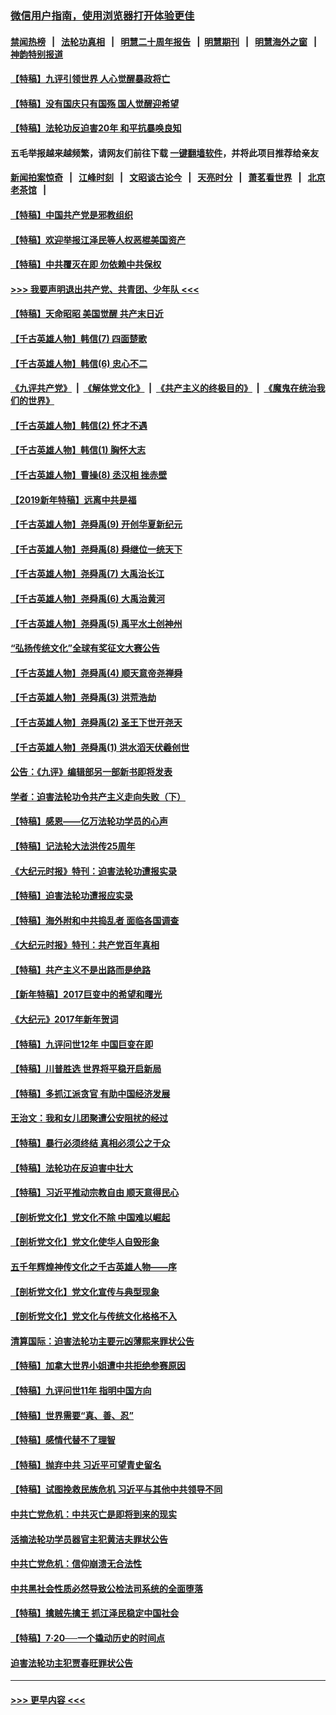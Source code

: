### [微信用户指南，使用浏览器打开体验更佳](https://github.com/gfw-breaker/banned-news1/blob/master/indexes/wechat-guide.md?t=0)
#### [禁闻热榜](热点新闻.md?t=0)  &nbsp;&nbsp;|&nbsp;&nbsp; [法轮功真相](https://github.com/gfw-breaker/truth/blob/master/README.md?t=0) &nbsp;&nbsp;|&nbsp;&nbsp; [明慧二十周年报告](https://github.com/gfw-breaker/mh-reports/blob/master/README.md?t=0) &nbsp;&nbsp;|&nbsp;&nbsp;[明慧期刊](https://github.com/gfw-breaker/mh-qikan) &nbsp;&nbsp;|&nbsp;&nbsp; [明慧海外之窗](https://github.com/gfw-breaker/mh-news/blob/master/README.md?t=0) &nbsp;&nbsp;|&nbsp;&nbsp; [神韵特别报道](https://github.com/gfw-breaker/mh-news/blob/master/shenyun.md?t=0)
#### [【特稿】九评引领世界 人心觉醒暴政将亡](../pages/nsc424/n11660496.md?t=02040633) 
#### [【特稿】没有国庆只有国殇 国人觉醒迎希望](../pages/nsc424/n11549354.md?t=02040633) 
#### [【特稿】法轮功反迫害20年 和平抗暴唤良知](../pages/nsc424/n11389135.md?t=02040633) 
#### 五毛举报越来越频繁，请网友们前往下载 [一键翻墙软件](https://github.com/gfw-breaker/ssr-accounts)，并将此项目推荐给亲友
#### [新闻拍案惊奇](https://github.com/gfw-breaker/banned-news1/blob/master/pages/link4.md) &nbsp;&nbsp;|&nbsp;&nbsp; [江峰时刻](https://github.com/gfw-breaker/banned-news1/blob/master/pages/link4.md) &nbsp;&nbsp;|&nbsp;&nbsp; [文昭谈古论今](https://github.com/gfw-breaker/banned-news1/blob/master/pages/link4.md) &nbsp;&nbsp;|&nbsp;&nbsp; [天亮时分](https://github.com/gfw-breaker/banned-news1/blob/master/pages/link4.md) &nbsp;&nbsp;|&nbsp;&nbsp; [萧茗看世界](https://github.com/gfw-breaker/banned-news1/blob/master/pages/link4.md) &nbsp;&nbsp;|&nbsp;&nbsp; [北京老茶馆](https://github.com/gfw-breaker/banned-news1/blob/master/pages/link4.md) &nbsp;&nbsp;|&nbsp;&nbsp; 
#### [【特稿】中国共产党是邪教组织](../pages/nsc424/n11355551.md?t=02040633) 
#### [【特稿】欢迎举报江泽民等人权恶棍美国资产](../pages/nsc424/n11303040.md?t=02040633) 
#### [【特稿】中共覆灭在即 勿依赖中共保权](../pages/nsc424/n11278510.md?t=02040633) 
#### [>>> 我要声明退出共产党、共青团、少年队 <<<](https://github.com/begood0513/goodnews/blob/master/quit/letter.md) 
#### [【特稿】天命昭昭 美国觉醒 共产末日近](../pages/nsc424/n11150259.md?t=02040633) 
#### [【千古英雄人物】韩信(7) 四面楚歌](../pages/nsc424/n7552608.md?t=02040633) 
#### [【千古英雄人物】韩信(6) 忠心不二](../pages/nsc424/n7552572.md?t=02040633) 
#### [《九评共产党》](https://github.com/begood0513/9ping.md/blob/master/README.md) &nbsp;|&nbsp; [《解体党文化》](../../../../jtdwh.md/blob/master/README.md)  &nbsp;|&nbsp; [《共产主义的终极目的》](../../../../gczydzjmd.md/blob/master/README.md) &nbsp;|&nbsp; [《魔鬼在统治我们的世界》](../../../../mgztzwmdsj.md/blob/master/README.md) 
#### [【千古英雄人物】韩信(2) 怀才不遇](../pages/nsc424/n7547691.md?t=02040633) 
#### [【千古英雄人物】韩信(1) 胸怀大志](../pages/nsc424/n7544501.md?t=02040633) 
#### [【千古英雄人物】曹操(8) 丞汉相 挫赤壁](../pages/nsc424/n7662490.md?t=02040633) 
#### [【2019新年特稿】远离中共是福](../pages/nsc424/n10942748.md?t=02040633) 
#### [【千古英雄人物】尧舜禹(9) 开创华夏新纪元](../pages/nsc424/n7519873.md?t=02040633) 
#### [【千古英雄人物】尧舜禹(8) 舜继位一统天下](../pages/nsc424/n7515411.md?t=02040633) 
#### [【千古英雄人物】尧舜禹(7) 大禹治长江](../pages/nsc424/n7475820.md?t=02040633) 
#### [【千古英雄人物】尧舜禹(6) 大禹治黄河](../pages/nsc424/n7475816.md?t=02040633) 
#### [【千古英雄人物】尧舜禹(5) 禹平水土创神州](../pages/nsc424/n7475809.md?t=02040633) 
#### [“弘扬传统文化”全球有奖征文大赛公告](../pages/nsc424/n10889849.md?t=02040633) 
#### [【千古英雄人物】尧舜禹(4) 顺天意帝尧禅舜](../pages/nsc424/n7471624.md?t=02040633) 
#### [【千古英雄人物】尧舜禹(3) 洪荒浩劫](../pages/nsc424/n7471607.md?t=02040633) 
#### [【千古英雄人物】尧舜禹(2) 圣王下世开尧天](../pages/nsc424/n7467643.md?t=02040633) 
#### [【千古英雄人物】尧舜禹(1) 洪水滔天伏羲创世](../pages/nsc424/n7467618.md?t=02040633) 
#### [公告：《九评》编辑部另一部新书即将发表](../pages/nsc424/n10405104.md?t=02040633) 
#### [学者：迫害法轮功令共产主义走向失败（下）](../pages/nsc424/n10009951.md?t=02040633) 
#### [【特稿】感恩——亿万法轮功学员的心声](../pages/nsc424/n9880260.md?t=02040633) 
#### [【特稿】记法轮大法洪传25周年](../pages/nsc424/n9116480.md?t=02040633) 
#### [《大纪元时报》特刊：迫害法轮功遭报实录](../pages/nsc424/n9082916.md?t=02040633) 
#### [【特稿】迫害法轮功遭报应实录](../pages/nsc424/n9055656.md?t=02040633) 
#### [【特稿】海外附和中共捣乱者 面临各国调查](../pages/nsc424/n9047645.md?t=02040633) 
#### [《大纪元时报》特刊：共产党百年真相](../pages/nsc424/n8879818.md?t=02040633) 
#### [【特稿】共产主义不是出路而是绝路](../pages/nsc424/n8792816.md?t=02040633) 
#### [【新年特稿】2017巨变中的希望和曙光](../pages/nsc424/n8655525.md?t=02040633) 
#### [《大纪元》2017年新年贺词](../pages/nsc424/n8651727.md?t=02040633) 
#### [【特稿】九评问世12年 中国巨变在即](../pages/nsc424/n8506053.md?t=02040633) 
#### [【特稿】川普胜选 世界将平稳开启新局](../pages/nsc424/n8482166.md?t=02040633) 
#### [【特稿】多抓江派贪官 有助中国经济发展](../pages/nsc424/n8454769.md?t=02040633) 
#### [王治文：我和女儿团聚遭公安阻扰的经过](../pages/nsc424/n8186638.md?t=02040633) 
#### [【特稿】暴行必须终结‭ ‬真相必须公之于众](../pages/nsc424/n8103572.md?t=02040633) 
#### [【特稿】法轮功在反迫害中壮大](../pages/nsc424/n7915493.md?t=02040633) 
#### [【特稿】习近平推动宗教自由 顺天意得民心](../pages/nsc424/n7782230.md?t=02040633) 
#### [【剖析党文化】党文化不除 中国难以崛起](../pages/nsc424/n7484466.md?t=02040633) 
#### [【剖析党文化】党文化使华人自毁形象](../pages/nsc424/n7480414.md?t=02040633) 
#### [五千年辉煌神传文化之千古英雄人物——序](../pages/nsc424/n7465898.md?t=02040633) 
#### [【剖析党文化】党文化宣传与典型现象](../pages/nsc424/n4667282.md?t=02040633) 
#### [【剖析党文化】党文化与传统文化格格不入](../pages/nsc424/n4665279.md?t=02040633) 
#### [清算国际：迫害法轮功主要元凶薄熙来罪状公告](../pages/nsc424/n4621860.md?t=02040633) 
#### [【特稿】加拿大世界小姐遭中共拒绝参赛原因](../pages/nsc424/n4585305.md?t=02040633) 
#### [【特稿】九评问世11年 指明中国方向](../pages/nsc424/n4578971.md?t=02040633) 
#### [【特稿】世界需要“真、善、忍”](../pages/nsc424/n4577812.md?t=02040633) 
#### [【特稿】感情代替不了理智](../pages/nsc424/n4564327.md?t=02040633) 
#### [【特稿】抛弃中共 习近平可望青史留名](../pages/nsc424/n4549169.md?t=02040633) 
#### [【特稿】试图挽救民族危机 习近平与其他中共领导不同](../pages/nsc424/n4548555.md?t=02040633) 
#### [中共亡党危机：中共灭亡是即将到来的现实](../pages/nsc424/n4547349.md?t=02040633) 
#### [活摘法轮功学员器官主犯黄洁夫罪状公告](../pages/nsc424/n4547015.md?t=02040633) 
#### [中共亡党危机：信仰崩溃无合法性](../pages/nsc424/n4545222.md?t=02040633) 
#### [中共黑社会性质必然导致公检法司系统的全面堕落](../pages/nsc424/n4541854.md?t=02040633) 
#### [【特稿】擒贼先擒王 抓江泽民稳定中国社会](../pages/nsc424/n4530296.md?t=02040633) 
#### [【特稿】7‧20──一个撬动历史的时间点](../pages/nsc424/n4481700.md?t=02040633) 
#### [迫害法轮功主犯贾春旺罪状公告](../pages/nsc424/n4455857.md?t=02040633) 

----
#### [ >>> 更早内容 <<< ](../indexes/nsc424-earlier.md)
